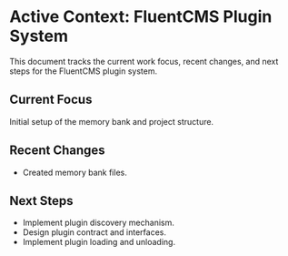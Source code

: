 # Active Context: FluentCMS Plugin System

This document tracks the current work focus, recent changes, and next steps for the FluentCMS plugin system.

## Current Focus

Initial setup of the memory bank and project structure.

## Recent Changes

* Created memory bank files.

## Next Steps

* Implement plugin discovery mechanism.
* Design plugin contract and interfaces.
* Implement plugin loading and unloading.
